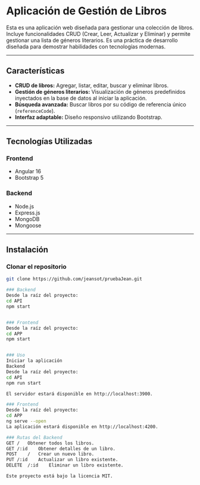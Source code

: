 # Aplicación de Gestión de Libros

Esta es una aplicación web diseñada para gestionar una colección de libros. Incluye funcionalidades CRUD (Crear, Leer, Actualizar y Eliminar) y permite gestionar una lista de géneros literarios. Es una práctica de desarrollo diseñada para demostrar habilidades con tecnologías modernas.

---

## Características
- **CRUD de libros:** Agregar, listar, editar, buscar y eliminar libros.
- **Gestión de géneros literarios:** Visualización de géneros predefinidos inyectados en la base de datos al iniciar la aplicación.
- **Búsqueda avanzada:** Buscar libros por su código de referencia único (`referenceCode`).
- **Interfaz adaptable:** Diseño responsivo utilizando Bootstrap.

---

## Tecnologías Utilizadas
### **Frontend**
- Angular 16
- Bootstrap 5

### **Backend**
- Node.js
- Express.js
- MongoDB
- Mongoose

---

## Instalación
### Clonar el repositorio
```bash
git clone https://github.com/jeansot/pruebaJean.git

### Backend
Desde la raíz del proyecto:
cd API
npm start


### Frontend
Desde la raíz del proyecto:
cd APP
npm start


### Uso
Iniciar la aplicación
Backend
Desde la raíz del proyecto:
cd API
npm run start

El servidor estará disponible en http://localhost:3900.

### Frontend
Desde la raíz del proyecto:
cd APP
ng serve --open
La aplicación estará disponible en http://localhost:4200.

### Rutas del Backend
GET	/	Obtener todos los libros.
GET	/:id	Obtener detalles de un libro.
POST	/	Crear un nuevo libro.
PUT	/:id	Actualizar un libro existente.
DELETE	/:id	Eliminar un libro existente.

Este proyecto está bajo la licencia MIT.

